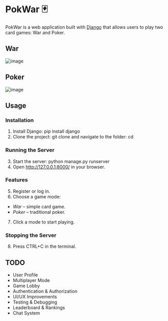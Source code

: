 # **PokWar 🃏**
PokWar is a web application built with [Django](https://docs.djangoproject.com/en/stable/) that allows users to play two card games: War and Poker.

## **War**
![image](https://github.com/user-attachments/assets/4f93b588-bb57-449b-a401-f4e5326e7bbc)

## **Poker**
![image](https://github.com/user-attachments/assets/9763a648-7119-4342-87a7-360f7cb40fe9)

## **Usage**
### **Installation**
1. Install Django: pip install django
2. Clone the project: git clone <repo-url> and navigate to the folder: cd <project-folder>
### **Running the Server**
3. Start the server: python manage.py runserver
4. Open http://127.0.0.1:8000/ in your browser.
### **Features**
5. Register or log in.
6. Choose a game mode:
- *War* – simple card game.
- *Poker* – traditional poker.
7. Click a mode to start playing.
### **Stopping the Server**
8. Press CTRL+C in the terminal.

## **TODO**
- User Profile
- Multiplayer Mode
- Game Lobby
- Authentication & Authorization
- UI/UX Improvements
- Testing & Debugging
- Leaderboard & Rankings
- Chat System
